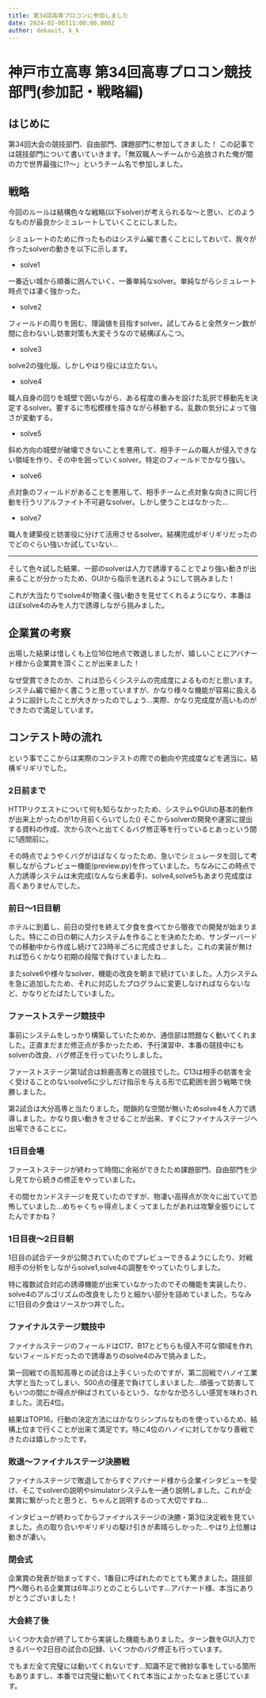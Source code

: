 ```yaml
---
title: 第34回高専プロコンに参加しました
date: 2024-02-06T11:00:00.000Z
author: dekavit, k_k
---
```


# 神戸市立高専 第34回高専プロコン競技部門(参加記・戦略編)

## はじめに

第34回大会の競技部門、自由部門、課題部門に参加してきました！
この記事では競技部門について書いていきます。「無双職人～チームから追放された俺が闇の力で世界最強に!?～」というチーム名で参加しました。

## 戦略

今回のルールは結構色々な戦略(以下solver)が考えられるな～と思い、どのようなものが最良かシミュレートしていくことにしました。

シミュレートのために作ったものはシステム編で書くことにしておいて、我々が作ったsolverの動きを以下に示します。

- solve1

一番近い城から順番に囲んでいく、一番単純なsolver。単純ながらシミュレート時点では凄く強かった。

- solve2

フィールドの周りを囲む、理論値を目指すsolver。試してみると全然ターン数が間に合わないし妨害対策も大変そうなので結構ぽんこつ。

- solve3

solve2の強化版。しかしやはり役には立たない。

- solve4

職人自身の回りを城壁で囲いながら、ある程度の重みを設けた乱択で移動先を決定するsolver。要するに市松模様を描きながら移動する。乱数の気分によって強さが変動する。

- solve5

斜め方向の城壁が破壊できないことを悪用して、相手チームの職人が侵入できない領域を作り、その中を囲っていくsolver。特定のフィールドでかなり強い。

- solve6

点対象のフィールドがあることを悪用して、相手チームと点対象な向きに同じ行動を行うリアルファイト不可避なsolver。しかし使うことはなかった...

- solve7

職人を建築役と妨害役に分けて活用させるsolver。結構完成がギリギリだったのでどのぐらい強いか試していない...
<hr>
そして色々試した結果、一部のsolverは人力で誘導することでより強い動きが出来ることが分かったため、GUIから指示を送れるようにして挑みました！

これが大当たりでsolve4が物凄く強い動きを見せてくれるようになり、本番はほぼsolve4のみを人力で誘導しながら挑みました。

## 企業賞の考察

出場した結果は惜しくも上位16位地点で敗退しましたが、嬉しいことにアバナード様から企業賞を頂くことが出来ました！

なぜ受賞できたのか、これは恐らくシステムの完成度によるものだと思います。システム編で細かく書こうと思っていますが、かなり様々な機能が容易に扱えるように設計したことが大きかったのでしょう…実際、かなり完成度が高いものができたので満足しています。

## コンテスト時の流れ

という事でここからは実際のコンテストの際での動向や完成度などを適当に。結構ギリギリでした。

### 2日前まで

HTTPリクエストについて何も知らなかったため、システムやGUIの基本的動作が出来上がったのが1か月前くらいでした() そこからsolverの開発や運営に提出する資料の作成、次から次へと出てくるバグ修正等を行っているとあっという間に1週間前に。

その時点でようやくバグがほぼなくなったため、急いでシミュレータを回して考察しながらプレビュー機能(preview.py)を作っていました。ちなみにこの時点で人力誘導システムは未完成(なんなら未着手)、solve4,solve5もあまり完成度は高くありませんでした。

### 前日～1日目朝

ホテルに到着し、前日の受付を終えて夕食を食べてから徹夜での開発が始まりました。特にこの日の朝に人力システムを作ることを決めたため、サンダーバードでの移動中から作成し続けて23時半ごろに完成させました。これの実装が無ければ恐らくかなり初期の段階で負けていましたね...

またsolve6や様々なsolver、機能の改良を朝まで続けていました。人力システムを急に追加したため、それに対応したプログラムに変更しなければならないなど、かなりどたばたしていました。

### ファーストステージ競技中

事前にシステムをしっかり構築していたためか、通信部は問題なく動いてくれました。正直まだまだ修正点が多かったため、予行演習中、本番の競技中にもsolverの改良、バグ修正を行っていたりしました。

ファーストステージ第1試合は鈴鹿高専との競技でした。C13は相手の妨害を全く受けることのないsolve5に少しだけ指示を与える形で広範囲を囲う戦略で快勝しました。

第2試合は大分高専と当たりました。閉鎖的な空間が無いためsolve4を人力で誘導しました。かなり良い動きをさせることが出来、すぐにファイナルステージへ出場できることに。

### 1日目会場

ファーストステージが終わって時間に余裕ができたため課題部門、自由部門を少し見てから続きの修正をやっていました。

その間セカンドステージを見ていたのですが、物凄い高得点が次々に出ていて恐怖していました...めちゃくちゃ得点しまくってましたがあれは攻撃全振りにしてたんですかね？

### 1日目夜～2日目朝

1日目の試合データが公開されていたのでプレビューできるようにしたり、対戦相手の分析をしながらsolve1,solve4の調整をやっていたりしました。

特に複数試合対応の誘導機能が出来ていなかったのでその機能を実装したり、solve4のアルゴリズムの改良をしたりと細かい部分を詰めていました。ちなみに1日目の夕食はソースかつ丼でした。

### ファイナルステージ競技中

ファイナルステージのフィールドはC17、B17とどちらも侵入不可な領域を作れないフィールドだったので誘導ありのsolve4のみで挑みました。

第一回戦での高知高専との試合は上手くいったのですが、第二回戦でハノイ工業大学と当たってしまい、500点の僅差で負けてしまいました...頑張って妨害してもいつの間にか得点が伸ばされているという、なかなか恐ろしい感覚を味わされました。流石4位。

結果はTOP16。行動の決定方法にはかなりシンプルなものを使っているため、結構上位まで行くことが出来て満足です。特に4位のハノイに対してかなり善戦できたのは嬉しかったです。

### 敗退～ファイナルステージ決勝戦

ファイナルステージで敗退してからすぐアバナード様から企業インタビューを受け、そこでsolverの説明やsimulatorシステムを一通り説明しました。これが企業賞に繋がったと思うと、ちゃんと説明するのって大切ですね...

インタビューが終わってからファイナルステージの決勝・第3位決定戦を見ていました。点の取り合いやギリギリの駆け引きが素晴らしかった...やはり上位層は動きが凄い。

### 閉会式

企業賞の発表が始まってすぐ、1番目に呼ばれたのでとても驚きました。競技部門へ贈られる企業賞は6年ぶりとのことらしいです...アバナード様、本当にありがとうございました！

### 大会終了後

いくつか大会が終了してから実装した機能もありました。ターン数をGUI入力できるバーや2日目の試合の記録、いくつかのバグ修正も行っています。

でもまだ全て完璧には動いてくれないです...知識不足で微妙な事をしている箇所もありますし、本番では完璧に動いてくれて本当によかったなぁと感じています。